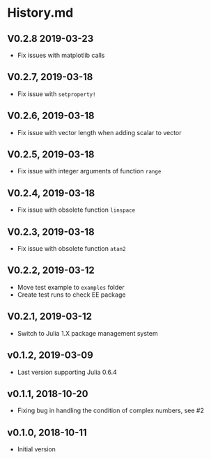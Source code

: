 # History.md

## V0.2.8 2019-03-23
- Fix issues with matplotlib calls

## V0.2.7, 2019-03-18
- Fix issue with `setproperty!`

## V0.2.6, 2019-03-18
- Fix issue with vector length when adding scalar to vector

## V0.2.5, 2019-03-18
- Fix issue with integer arguments of function `range`

## V0.2.4, 2019-03-18
- Fix issue with obsolete function `linspace`

## V0.2.3, 2019-03-18
- Fix issue with obsolete function `atan2`

## V0.2.2, 2019-03-12
- Move test example to `examples` folder
- Create test runs to check EE package

## V0.2.1, 2019-03-12
- Switch to Julia 1.X package management system

## v0.1.2, 2019-03-09
- Last version supporting Julia 0.6.4

## v0.1.1, 2018-10-20
- Fixing bug in handling the condition of complex numbers, see #2

## v0.1.0, 2018-10-11
- Initial version
